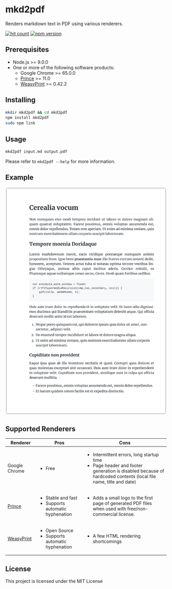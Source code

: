 # mkd2pdf
Renders markdown text in PDF using various renderers.

[![hit count](http://hits.dwyl.io/ivoronin/mkd2pdf.svg)](http://hits.dwyl.io/ivoronin/mkd2pdf) [![npm version](https://badge.fury.io/js/mkd2pdf.svg)](https://badge.fury.io/js/mkd2pdf)

## Prerequisites
 - Node.js >= 9.0.0
 - One or more of the following software products:
     - Google Chrome >= 65.0.0
     - [Prince](https://www.princexml.com/) >= 11.0
     - [WeasyPrint](http://weasyprint.org/) >= 0.42.2

## Installing
```bash
mkdir mkd2pdf && cd mkd2pdf
npm install mkd2pdf
sudo npm link
```

## Usage
```bash
mkd2pdf input.md output.pdf
```
Please refer to `mkd2pdf --help` for more information.

## Example
![lorem ipsum](https://raw.githubusercontent.com/ivoronin/mkd2pdf/master/example/example.png)

## Supported Renderers
| Renderer | Pros | Cons |
|---|---|---|
| Google Chrome | <ul><li>Free</li> | <ul><li>Intermittent errors, long startup time</li><li>Page header and footer generation is disabled because of hardcoded contents (local file name, title and date)</li></ul> |
| [Prince](https://www.princexml.com/) | <ul><li>Stable and fast</li><li>Supports automatic hyphenation</li></ul> | <ul><li>Adds a small logo to the first page of generated PDF files when used with free/non-commercial license.</li></ul> |
| [WeasyPrint](http://weasyprint.org/) | <ul><li>Open Source</li><li>Supports automatic hyphenation</li></ul> | <ul><li>A few HTML rendering shortcomings</li></ul> |

## License
This project is licensed under the MIT License
